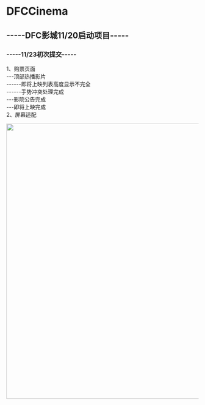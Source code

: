 # DFCCinema
## -----DFC影城11/20启动项目-----</br>

### -----11/23初次提交-----</br>
1、购票页面</br>
---顶部热播影片</br>
------即将上映列表高度显示不完全</br>
------手势冲突处理完成</br>
---影院公告完成</br>
---即将上映完成</br>
2、屏幕适配</br>

<img src="https://github.com/Jack1995/DFCCinema/blob/master/screenshot/home_ticket.jpg" width="720"/>
